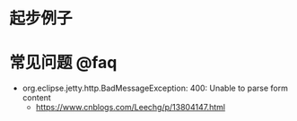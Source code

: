 # 起步例子


# 常见问题 @faq

- org.eclipse.jetty.http.BadMessageException: 400: Unable to parse form content
    - https://www.cnblogs.com/Leechg/p/13804147.html

